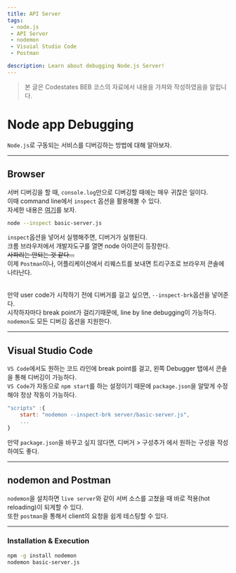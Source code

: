 ```yaml
---
title: API Server
tags: 
 - node.js
 - API Server
 - nodemon
 - Visuial Studio Code
 - Postman

description: Learn about debugging Node.js Server!
---
```


>   본 글은 Codestates BEB 코스의 자료에서 내용을 가져와 작성하였음을 알립니다.  

<!-- {% include alert.html type="danger" title="Warning!" content="이 문서는 아직 미완성 문서입니다." %} -->

# Node app Debugging
`Node.js`로 구동되는 서비스를 디버깅하는 방법에 대해 알아보자.  

---  

## Browser
서버 디버깅을 할 때, `console.log`만으로 디버깅할 때에는 매우 귀찮은 일이다.  
이때 command line에서 `inspect` 옵션을 활용해볼 수 있다.  
자세한 내용은 [여기](https://nodejs.org/en/docs/guides/debugging-getting-started)를 보자.  

```bash
node --inspect basic-server.js
```

`inspect`옵션을 넣어서 실행해주면, 디버거가 실행된다.  
크롬 브라우저에서 개발자도구를 열면 node 아이콘이 등장한다.  
~~사파리는 안되는 것 같다...~~  
이제 `Postman`이나, 어플리케이션에서 리퀘스트를 보내면 트리구조로 브라우저 콘솔에 나타난다.  
<br>  

만약 user code가 시작하기 전에 디버거를 걸고 싶으면, `--inspect-brk`옵션을 넣어준다.  
시작하자마다 break point가 걸리기때문에, line by line debugging이 가능하다.  
`nodemon`도 모든 디버깅 옵션을 지원한다.  

---  

## Visual Studio Code
`VS Code`에서도 원하는 코드 라인에 break point를 걸고, 왼쪽 Debugger 탭에서 콘솔을 통해 디버깅이 가능하다.  
`VS Code`가 자동으로 `npm start`를 하는 설정이기 때문에 `package.json`을 알맞게 수정해야 정상 작동이 가능하다.  
```javascript
"scripts" :{
    start: "nodemon --inspect-brk server/basic-server.js",
    ...
}
```

만약 `package.json`을 바꾸고 싶지 않다면, 디버거 > 구성추가 에서 원하는 구성을 작성하여도 좋다.  

---

## nodemon and Postman
`nodemon`을 설치하면 `live server`와 같이 서버 소스를 고쳤을 때 바로 적용(hot reloading)이 되게할 수 있다.  
또한 `postman`을 통해서 client의 요청을 쉽게 테스팅할 수 있다.  

---  

### Installation & Execution
```bash
npm -g install nodemon
nodemon basic-server.js
```